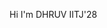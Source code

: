 Hi I'm DHRUV 
IITJ'28



<!---
jdhruv555/jdhruv555 is a ✨ special ✨ repository because its `README.md` (this file) appears on your GitHub profile.
You can click the Preview link to take a look at your changes.
--->
